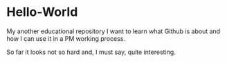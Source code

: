 # Hello-World
My another educational repository
I want to learn what Github is about and how I can use it in a PM working process.

So far it looks not so hard and, I must say, quite interesting.
